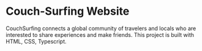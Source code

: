 # Couch-Surfing Website

CouchSurfing  connects a global community of travelers and locals who are interested to share experiences and make friends.
This project is built with HTML, CSS, Typescript.
